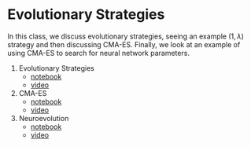 # Evolutionary Strategies


In this class, we discuss evolutionary strategies, seeing an example
$(1,\lambda)$ strategy and then discussing CMA-ES. Finally, we look at an
example of using CMA-ES to search for neural network parameters.

1. Evolutionary Strategies
    * [notebook](https://github.com/d9w/evolution/blob/master/5_strategies/1_ES.ipynb)
    * [video](https://youtu.be/ds66pV7Ob0U)
1. CMA-ES
    * [notebook](https://github.com/d9w/evolution/blob/master/5_strategies/2_CMA-ES.ipynb)
    * [video](https://youtu.be/V0ccukpgbL4)
3. Neuroevolution
    * [notebook](https://github.com/d9w/evolution/blob/master/5_strategies/3_neuroevolution.ipynb)
    * [video](https://youtu.be/9NwBjoQKjOw)
